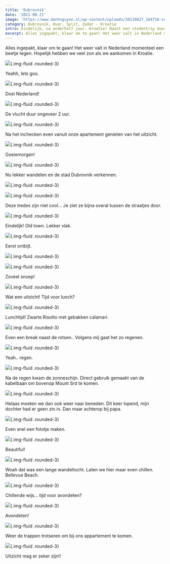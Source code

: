 ```yaml
---
title: 'Dubrovnik'
date: '2021-08-21'
image: 'https://www.danhnguyen.nl/wp-content/uploads/20210827_164716-scaled-e1631192411229.jpg'
category: Dubrovnik, Hvar, Split, Zadar - Kroatie
intro: Eindelijk, na anderhalf jaar. Kroatie! Naast een stedentrip door historische steden als Dubrovnik, een bezoek aan de natuurparken zoals de National Park Plitvice en lekker chillen aan de stranden van de Adriatische Zee.
excerpt: Alles ingepakt, klaar om te gaan! Het weer valt in Nederland momenteel een beetje tegen. Hopelijk hebben we veel zon als we aankomen in Kroatie.
---
```


Alles ingepakt, klaar om te gaan! Het weer valt in Nederland momenteel een beetje tegen. Hopelijk hebben we veel zon als we aankomen in Kroatie.

![](https://www.danhnguyen.nl/wp-content/uploads/IMG_9900-scaled-e1631193223255.jpg){.img-fluid .rounded-3}

Yeahh, lets goo.

![](https://www.danhnguyen.nl/wp-content/uploads/20210826_174450-scaled-e1631192314805.jpg){.img-fluid .rounded-3}

Doei Nederland!

![](https://www.danhnguyen.nl/wp-content/uploads/IMG_9917-scaled-e1631193643787.jpg){.img-fluid .rounded-3}

De vlucht duur ongeveer 2 uur.

![](https://www.danhnguyen.nl/wp-content/uploads/20210826_215650-scaled-e1631192332182.jpg){.img-fluid .rounded-3}

Na het inchecken even vanuit onze apartement genieten van het uitzicht.

![](https://www.danhnguyen.nl/wp-content/uploads/20210827_062813-scaled-e1631192341708.jpg){.img-fluid .rounded-3}

Goeiemorgen!

![](https://www.danhnguyen.nl/wp-content/uploads/20210827_083841-scaled-e1631192347251.jpg){.img-fluid .rounded-3}

Nu lekker wandelen en de stad Dubrovnik verkennen.

![](https://www.danhnguyen.nl/wp-content/uploads/IMG_9942-scaled-e1631193243718.jpg){.img-fluid .rounded-3}

![](https://www.danhnguyen.nl/wp-content/uploads/20210827_084114-scaled-e1631192835153.jpg){.img-fluid .rounded-3}

Deze tredes zijn niet cool... Je ziet ze bijna overal tussen de straatjes door.

![](https://www.danhnguyen.nl/wp-content/uploads/20210827_085555-scaled-e1631192368267.jpg){.img-fluid .rounded-3}

Eindelijk! Old town. Lekker vlak.

![](https://www.danhnguyen.nl/wp-content/uploads/20210827_093116-scaled-e1631192372241.jpg){.img-fluid .rounded-3}

Eerst ontbijt.

![](https://www.danhnguyen.nl/wp-content/uploads/IMG_9979-scaled-e1631193248568.jpg){.img-fluid .rounded-3}

![](https://www.danhnguyen.nl/wp-content/uploads/IMG_0063-scaled-e1631193192273.jpg){.img-fluid .rounded-3}

Zoveel snoep!

![](https://www.danhnguyen.nl/wp-content/uploads/20210827_103807-scaled-e1631192393196.jpg){.img-fluid .rounded-3}

Wat een uitzicht! Tijd voor lunch?

![](https://www.danhnguyen.nl/wp-content/uploads/IMG_0055-scaled-e1631193184788.jpg){.img-fluid .rounded-3}

Lunchtijd! Zwarte Risotto met gebakken calamari.

![](https://www.danhnguyen.nl/wp-content/uploads/20210827_111231-scaled-e1631192398795.jpg){.img-fluid .rounded-3}

Even een break naast de rotsen.. Volgens mij gaat het zo regenen.

![](https://www.danhnguyen.nl/wp-content/uploads/20210827_120655-scaled-e1631192402188.jpg){.img-fluid .rounded-3}

Yeah.. regen.

![](https://www.danhnguyen.nl/wp-content/uploads/20210827_143551-scaled-e1631192406891.jpg){.img-fluid .rounded-3}

Na de regen kwam de zonneschijn. Direct gebruik gemaakt van de kabelbaan om bovenop Mount Srd te komen.

![](https://www.danhnguyen.nl/wp-content/uploads/IMG_0078-scaled-e1631193199866.jpg){.img-fluid .rounded-3}

Helaas moeten we dan ook weer naar beneden. Dit keer lopend, mijn dochter had er geen zin in. Dan maar achterop bij papa.

![](https://www.danhnguyen.nl/wp-content/uploads/IMG_0086-scaled-e1631193204534.jpg){.img-fluid .rounded-3}

Even snel een fototje maken.

![](https://www.danhnguyen.nl/wp-content/uploads/IMG_0100-scaled-e1631193210523.jpg){.img-fluid .rounded-3}

Beautiful!

![](https://www.danhnguyen.nl/wp-content/uploads/20210827_164716-scaled-e1631192411229.jpg){.img-fluid .rounded-3}

Woah dat was een lange wandeltocht. Laten we hier maar even chillen. Bellevue Beach.

![](https://www.danhnguyen.nl/wp-content/uploads/20210827_171235-scaled-e1631193107959.jpg){.img-fluid .rounded-3}

Chillende wijs... tijd voor avondeten?

![](https://www.danhnguyen.nl/wp-content/uploads/20210828_114331-scaled-e1631193156716.jpg){.img-fluid .rounded-3}

Avondeten!

![](https://www.danhnguyen.nl/wp-content/uploads/20210827_183204-scaled-e1631193145516.jpg){.img-fluid .rounded-3}

Weer de trappen trotseren om bij ons appartement te komen.

![](https://www.danhnguyen.nl/wp-content/uploads/20210827_191713-scaled-e1631193151145.jpg){.img-fluid .rounded-3}

Uitzicht mag er zeker zijn!!

